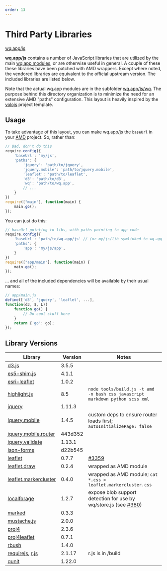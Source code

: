```yaml
---
order: 13
---
```


Third Party Libraries
=====================

[wq.app/js]

**wq.app/js** contains a number of JavaScript libraries that are utilized by the main [wq.app modules], or are otherwise useful in general.  A couple of these these libraries have been patched with AMD wrappers.  Except where noted, the vendored libraries are equivalent to the official upstream version.  The included libraries are listed below.

Note that the actual wq.app modules are in the subfolder [wq.app/js/wq].  The purpose behind this directory organization is to minimize the need for an extensive AMD "paths" configuration.  This layout is heavily inspired by the [volojs] project template.

## Usage

To take advantage of this layout, you can make wq.app/js the `baseUrl` in your [AMD] project.  So, rather than:

```javascript
// Bad, don't do this
require.config({
    'baseUrl': 'my/js',
    'paths': {
        'jquery': 'path/to/jquery',
        'jquery.mobile': 'path/to/jquery.mobile',
        'leaflet': 'path/to/leaflet',
        'd3': 'path/to/d3',
        'wq': 'path/to/wq.app',
        // ...
    }
})
require(["main"], function(main) {
    main.go();
});
```

You can just do this:

```javascript
// baseUrl pointing to libs, with paths pointing to app code
require.config({
    'baseUrl': 'path/to/wq.app/js' // (or my/js/lib symlinked to wq.app/js)
    'paths': {
        'app': 'my/js/app',
    }
})
require(["app/main"], function(main) {
    main.go();
});
```

... and all of the included dependencies will be available by their usual names:

```javascript
// app/main.js
define(['d3', 'jquery', 'leaflet', ...],
function(d3, $, L)(
    function go() {
        // Do cool stuff here
    }
    return {'go': go};
});
```

## Library Versions

Library                 |  Version  |  Notes
------------------------| --------- | -------------------------------------------
[d3.js]                 |    3.5.5  |  
[es5-shim.js]           |    4.1.1  |  
[esri-leaflet]          |    1.0.2  |
[highlight.js]          |      8.5  |  `node tools/build.js -t amd -n bash css javascript markdown python scss xml`
[jquery]                |   1.11.3  |  
[jquery.mobile]         |    1.4.5  |  custom deps to ensure router loads first; `autoInitializePage: false`
[jquery.mobile.router]  |  443d352  |  
[jquery.validate]       |   1.13.1  |
[json-forms]            |  d22b545  |
[leaflet]               |    0.7.7  | [#3359]
[leaflet.draw]          |    0.2.4  |  wrapped as AMD module
[leaflet.markercluster] |    0.4.0  |  wrapped as AMD module; `cat *.css > leaflet.markercluster.css`
[localforage]           |    1.2.7  |  expose blob support detection for use by wq/store.js (see [#380])
[marked]                |    0.3.3  |  
[mustache.js]           |    2.0.0  |  
[proj4]                 |    2.3.6  |  
[proj4leaflet]          |    0.7.1  |  
[rbush]                 |    1.4.0  |
[requirejs], [r.js]     |   2.1.17  |  r.js is in /build
[qunit]                 |   1.22.0  |

[wq.app/js]:             https://github.com/wq/wq.app/blob/master/js
[wq.app modules]:        https://wq.io/docs/app
[wq.app/js/wq]:          https://github.com/wq/wq.app/blob/master/js/wq
[volojs]:                http://volojs.org
[AMD]:                   https://wq.io/docs/amd
[d3.js]:                 https://github.com/mbostock/d3
[es5-shim.js]:           https://github.com/es-shims/es5-shim
[esri-leaflet]:          http://esri.github.io/esri-leaflet
[highlight.js]:          https://github.com/isagalaev/highlight.js
[jquery]:                https://github.com/jquery/jquery
[jquery.mobile]:         https://github.com/jquery/jquery-mobile
[jquery.mobile.router]:  https://github.com/azicchetti/jquerymobile-router
[jquery.validate]:       https://github.com/jzaefferer/jquery-validation
[json-forms]:            https://github.com/cezary/JSONForms
[leaflet]:               https://github.com/Leaflet/Leaflet
[#3359]:                 https://github.com/Leaflet/Leaflet/pull/3559
[leaflet.draw]:          https://github.com/Leaflet/Leaflet.draw
[leaflet.markercluster]: https://github.com/Leaflet/Leaflet.markercluster
[localforage]:           https://github.com/mozilla/localForage
[#380]:                  https://github.com/mozilla/localForage/issues/380
[marked]:                https://github.com/chjj/marked
[mustache.js]:           https://github.com/janl/mustache.js
[proj4]:                 https://github.com/proj4js/proj4js
[proj4leaflet]:          https://github.com/kartena/Proj4Leaflet
[rbush]:                 https://github.com/mourner/rbush
[requirejs]:             https://github.com/jrburke/requirejs
[r.js]:                  https://github.com/jrburke/r.js
[qunit]:                 https://qunitjs.com/
